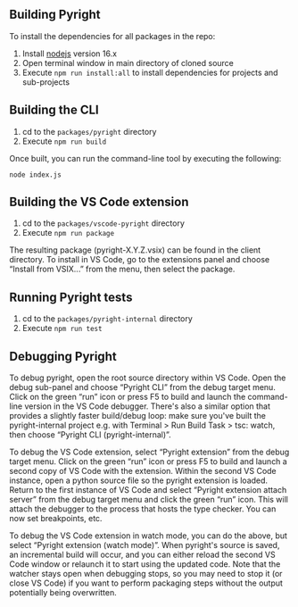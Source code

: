 ## Building Pyright

To install the dependencies for all packages in the repo:
1. Install [nodejs](https://nodejs.org/en/) version 16.x
2. Open terminal window in main directory of cloned source
3. Execute `npm run install:all` to install dependencies for projects and sub-projects


## Building the CLI

1. cd to the `packages/pyright` directory
2. Execute `npm run build`

Once built, you can run the command-line tool by executing the following:

`node index.js`

## Building the VS Code extension

1. cd to the `packages/vscode-pyright` directory
2. Execute `npm run package`

The resulting package (pyright-X.Y.Z.vsix) can be found in the client directory.
To install in VS Code, go to the extensions panel and choose “Install from VSIX...” from the menu, then select the package.


## Running Pyright tests

1. cd to the `packages/pyright-internal` directory
2. Execute `npm run test`


## Debugging Pyright

To debug pyright, open the root source directory within VS Code. Open the debug sub-panel and choose “Pyright CLI” from the debug target menu. Click on the green “run” icon or press F5 to build and launch the command-line version in the VS Code debugger. There's also a similar option that provides a slightly faster build/debug loop: make sure you've built the pyright-internal project e.g. with Terminal > Run Build Task > tsc: watch, then choose “Pyright CLI (pyright-internal)”.

To debug the VS Code extension, select “Pyright extension” from the debug target menu. Click on the green “run” icon or press F5 to build and launch a second copy of VS Code with the extension. Within the second VS Code instance, open a python source file so the pyright extension is loaded. Return to the first instance of VS Code and select “Pyright extension attach server” from the debug target menu and click the green “run” icon. This will attach the debugger to the process that hosts the type checker. You can now set breakpoints, etc.

To debug the VS Code extension in watch mode, you can do the above, but select “Pyright extension (watch mode)”. When pyright's source is saved, an incremental build will occur, and you can either reload the second VS Code window or relaunch it to start using the updated code. Note that the watcher stays open when debugging stops, so you may need to stop it (or close VS Code) if you want to perform packaging steps without the output potentially being overwritten.
